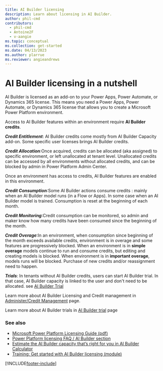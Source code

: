 ```yaml
---
title: AI Builder licensing
description: Learn about licensing in AI Builder.
author: phil-cmd
contributors:
  - phil-cmd
  - Antoine2F
  - v-aangie
ms.topic: conceptual
ms.collection: get-started
ms.date: 04/13/2023
ms.author: plarrue
ms.reviewer: angieandrews
---
```


# AI Builder licensing in a nutshell

AI Builder is licensed as an add-on to your Power Apps, Power Automate, or Dynamics 365 license. This means you need a Power Apps, Power Automate, or Dynamics 365 license that allows you to create a Microsoft Power Platform environment.

Access to AI Builder features within an environment require **AI Builder credits**.

***Credit Entitlement***:  AI Builder credits come mostly from AI Builder Capacity add-on. Some specific user licenses brings AI Builder credits.

***Credit Allocation***:Once acquired, credits can be allocated (aka assigned) to specific environment, or left unallocated at tenant level. Unallocated credits can be accessed by all environments without allocated credits, and can be blocked by admin in Power Platform Admin Center.

Once an environment has access to credits, AI Builder features are enabled in this environment.

***Credit Consumption***:Some AI Builder actions consume credits : mainly when an AI Builder model runs (in a Flow or Apps). In some case when an AI Builder model is trained. Consumption is reset at the beginning of each month.

***Credit Monitoring***:Credit consumption can be monitored, so admin and maker know how many credits have been consumed since the beginning of the month. 

***Credit Overage***:In an environment, when consumption since beginning of the month exceeds available credits, environment is in overage and some features are progressively blocked. When an environment is in **simple overage** models continue to run and consume credits, but editing and creating models is blocked. When environment is in **important overage**, models runs will be blocked. Purchase of new credits and/or reassignment need to happen. 

***Trials***: In tenants without AI Builder credits, users can start AI Builder trial. In that case, AI Builder capacity is linked to the user and don't need to be allocated. see [AI Builder Trial](/#AI-Builder-Trial)

Learn more about AI Builder Licensing and Credit management  in  [Administer/Credit Management](credit-management.md) page. 

Learn more about AI Builder trials in [AI Builder trial](ai-builder-trials.md) page

### See also

- [Microsoft Power Platform Licensing Guide (pdf)](https://go.microsoft.com/fwlink/?LinkId=2085130)
- [Power Platform licensing FAQ / AI Builder section](/power-platform/admin/powerapps-flow-licensing-faq#ai-builder)
- [Estimate the AI Builder capacity that’s right for you in AI Builder Calculator](https://powerapps.microsoft.com/ai-builder-calculator/)
- [Training: Get started with AI Builder licensing (module)](/training/modules/get-started-with-ai-builder-licensing/)


[!INCLUDE[footer-include](includes/footer-banner.md)]
